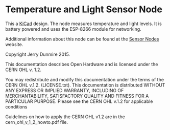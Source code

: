 Temperature and Light Sensor Node
=================================
This a [KiCad](http://kicad-pcb.org/) design. The node measures
temperature and light levels. It is battery powered and uses the
ESP-8266 module for networking.

Additional information about this node can be found at the 
[Sensor Nodes](http://sensornodeinfo.rockingdlabs.com) website.


Copyright Jerry Dunmire 2015.

This documentation describes Open Hardware and is licensed under the
CERN OHL v. 1.2.

You may redistribute and modify this documentation under the terms of
the CERN OHL v.1.2. (LICENSE.txt). This documentation is distributed
WITHOUT ANY EXPRESS OR IMPLIED WARRANTY, INCLUDING OF MERCHANTABILITY,
SATISFACTORY QUALITY AND FITNESS FOR A PARTICULAR PURPOSE. Please see
the CERN OHL v.1.2 for applicable conditions

Guidelines on how to apply the CERN OHL v1.2 are in the
cern_ohl_v_1_2_howto.pdf file.
